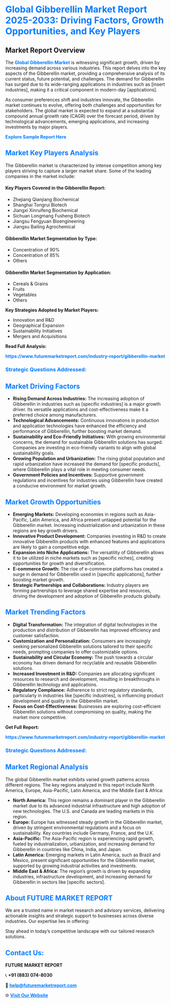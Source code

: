 <h1 style="color: #007BFF;">Global Gibberellin Market Report 2025-2033: Driving Factors, Growth Opportunities, and Key Players</h1>

<section id="overview">
<h2>Market Report Overview</h2>
<p>The <a href="https://www.futuremarketreport.com/industry-report/gibberellin-market" style="color: #007BFF; text-decoration: none;"><strong>Global Gibberellin Market</strong></a> is witnessing significant growth, driven by increasing demand across various industries. This report delves into the key aspects of the Gibberellin market, providing a comprehensive analysis of its current status, future potential, and challenges. The demand for Gibberellin has surged due to its wide-ranging applications in industries such as [insert industries], making it a critical component in modern-day [applications].</p>
<p>As consumer preferences shift and industries innovate, the Gibberellin market continues to evolve, offering both challenges and opportunities for stakeholders. The global market is expected to expand at a substantial compound annual growth rate (CAGR) over the forecast period, driven by technological advancements, emerging applications, and increasing investments by major players.</p>
</section>

<section id="overview">
<p><a href="https://www.futuremarketreport.com/request-sample/reportId=36818" style="color: #007BFF; text-decoration: none;"><strong>Explore Sample Report Here</strong></a></p>
</section>

<section id="key-players">
<h2 style="color: #007BFF;">Market Key Players Analysis</h2>
<p>The Gibberellin market is characterized by intense competition among key players striving to capture a larger market share. Some of the leading companies in the market include:</p>
<h4>Key Players Covered in the Gibberellin Report:</h4>
<ul><li>Zhejiang Qianjiang Biochemical</li><li>Shanghai Tongrui Biotech</li><li>Jiangxi Xinruifeng Biochemical</li><li>Sichuan Longmang Fusheng Biotech</li><li>Jiangsu Fengyuan Bioengineering</li><li>Jiangsu Bailing Agrochemical</li></ul>
<h4>Gibberellin Market Segmentation by Type:</h4>
<ul><li>Concentration of 90%</li><li>Concentration of 85%</li><li>Others</li></ul>

<h4>Gibberellin Market Segmentation by Application:</h4>
<ul><li>Cereals &amp; Grains</li><li>Fruits</li><li>Vegetables</li><li>Others</li></ul>
<p><strong>Key Strategies Adopted by Market Players:</strong></p>
<ul>
<li>Innovation and R&D</li>
<li>Geographical Expansion</li>
<li>Sustainability Initiatives</li>
<li>Mergers and Acquisitions</li>
</ul>
</section>

<section>
<p><strong>Read Full Analysis: </strong></p><a href="https://www.futuremarketreport.com/industry-report/gibberellin-market" style="color: #007BFF; text-decoration: none;"><strong>https://www.futuremarketreport.com/industry-report/gibberellin-market</strong></a>
<h3 style="color: #007BFF;">Strategic Questions Addressed:</h3>
</section>

<section id="driving-factors">
<h2 style="color: #007BFF;">Market Driving Factors</h2>
<ul>
<li><strong>Rising Demand Across Industries:</strong> The increasing adoption of Gibberellin in industries such as [specific industries] is a major growth driver. Its versatile applications and cost-effectiveness make it a preferred choice among manufacturers.</li>
<li><strong>Technological Advancements:</strong> Continuous innovations in production and application technologies have enhanced the efficiency and performance of Gibberellin, further boosting market demand.</li>
<li><strong>Sustainability and Eco-Friendly Initiatives:</strong> With growing environmental concerns, the demand for sustainable Gibberellin solutions has surged. Companies are investing in eco-friendly variants to align with global sustainability goals.</li>
<li><strong>Growing Population and Urbanization:</strong> The rising global population and rapid urbanization have increased the demand for [specific products], where Gibberellin plays a vital role in meeting consumer needs.</li>
<li><strong>Government Policies and Incentives:</strong> Supportive government regulations and incentives for industries using Gibberellin have created a conducive environment for market growth.</li>
</ul>
</section>

<section id="growth-opportunities">
<h2 style="color: #007BFF;">Market Growth Opportunities</h2>
<ul>
<li><strong>Emerging Markets:</strong> Developing economies in regions such as Asia-Pacific, Latin America, and Africa present untapped potential for the Gibberellin market. Increasing industrialization and urbanization in these regions are key growth drivers.</li>
<li><strong>Innovative Product Development:</strong> Companies investing in R&D to create innovative Gibberellin products with enhanced features and applications are likely to gain a competitive edge.</li>
<li><strong>Expansion into Niche Applications:</strong> The versatility of Gibberellin allows it to be utilized in niche markets such as [specific niches], creating opportunities for growth and diversification.</li>
<li><strong>E-commerce Growth:</strong> The rise of e-commerce platforms has created a surge in demand for Gibberellin used in [specific applications], further boosting market growth.</li>
<li><strong>Strategic Partnerships and Collaborations:</strong> Industry players are forming partnerships to leverage shared expertise and resources, driving the development and adoption of Gibberellin products globally.</li>
</ul>
</section>

<section id="trending-factors">
<h2 style="color: #007BFF;">Market Trending Factors</h2>
<ul>
<li><strong>Digital Transformation:</strong> The integration of digital technologies in the production and distribution of Gibberellin has improved efficiency and customer satisfaction.</li>
<li><strong>Customization and Personalization:</strong> Consumers are increasingly seeking personalized Gibberellin solutions tailored to their specific needs, prompting companies to offer customizable options.</li>
<li><strong>Sustainability and Circular Economy:</strong> The push towards a circular economy has driven demand for recyclable and reusable Gibberellin solutions.</li>
<li><strong>Increased Investment in R&D:</strong> Companies are allocating significant resources to research and development, resulting in breakthroughs in Gibberellin technology and applications.</li>
<li><strong>Regulatory Compliance:</strong> Adherence to strict regulatory standards, particularly in industries like [specific industries], is influencing product development and quality in the Gibberellin market.</li>
<li><strong>Focus on Cost-Effectiveness:</strong> Businesses are exploring cost-efficient Gibberellin solutions without compromising on quality, making the market more competitive.</li>
</ul>
</section>

<section>
<p><strong>Get Full Report: </strong></p><a href="https://www.futuremarketreport.com/industry-report/gibberellin-market" style="color: #007BFF; text-decoration: none;"><strong>https://www.futuremarketreport.com/industry-report/gibberellin-market</strong></a>
<h3 style="color: #007BFF;">Strategic Questions Addressed:</h3>
</section>


<section id="regional-analysis">
<h2 style="color: #007BFF;">Market Regional Analysis</h2>
<p>The global Gibberellin market exhibits varied growth patterns across different regions. The key regions analyzed in this report include North America, Europe, Asia-Pacific, Latin America, and the Middle East & Africa:</p>
<ul>
<li><strong>North America:</strong> This region remains a dominant player in the Gibberellin market due to its advanced industrial infrastructure and high adoption of new technologies. The U.S. and Canada are leading markets in this region.</li>
<li><strong>Europe:</strong> Europe has witnessed steady growth in the Gibberellin market, driven by stringent environmental regulations and a focus on sustainability. Key countries include Germany, France, and the U.K.</li>
<li><strong>Asia-Pacific:</strong> The Asia-Pacific region is experiencing rapid growth, fueled by industrialization, urbanization, and increasing demand for Gibberellin in countries like China, India, and Japan.</li>
<li><strong>Latin America:</strong> Emerging markets in Latin America, such as Brazil and Mexico, present significant opportunities for the Gibberellin market, supported by growing industrial activities and investments.</li>
<li><strong>Middle East & Africa:</strong> The region’s growth is driven by expanding industries, infrastructure development, and increasing demand for Gibberellin in sectors like [specific sectors].</li>
</ul>
</section>

<footer>
<h2 style="color: #007BFF;">About FUTURE MARKET REPORT</h2>
<p>We are a trusted name in market research and advisory services, delivering actionable insights and strategic support to businesses across diverse industries. Our expertise lies in offering:</p>

<p>Stay ahead in today’s competitive landscape with our tailored research solutions.</p>

<h2 style="color: #007BFF;">Contact Us:</h2>
<p><strong>FUTURE MARKET REPORT</strong></p>
<p>📞 <strong>+91 (883) 074-8030</strong></p>
<p>📧 <strong><a href="mailto:help@futuremarketreport.com" style="color: #007BFF;">help@futuremarketreport.com</a></strong></p>
<p>🌐 <strong><a href="https://www.futuremarketreport.com/" style="color: #007BFF;">Visit Our Website</a></strong></p>
</footer>